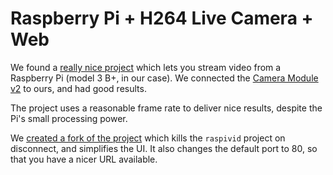 # Raspberry Pi + H264 Live Camera + Web

We found a [really nice project](https://github.com/131/h264-live-player)
which lets you stream video from a Raspberry Pi (model 3 B+, in our case).
We connected the [Camera Module v2](https://www.raspberrypi.org/products/camera-module-v2/) to ours, and had good results.

The project uses a reasonable frame rate to deliver nice results, despite
the Pi's small processing power.

We [created a fork of the project](https://github.com/Terkwood/h264-live-player) which kills the `raspivid` project on disconnect, and simplifies the UI. It also changes the default port to 80, so that you have a nicer URL available.
